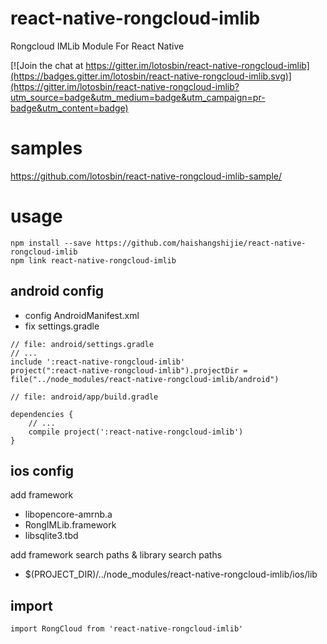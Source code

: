 # react-native-rongcloud-imlib
Rongcloud IMLib Module For React Native

[![Join the chat at https://gitter.im/lotosbin/react-native-rongcloud-imlib](https://badges.gitter.im/lotosbin/react-native-rongcloud-imlib.svg)](https://gitter.im/lotosbin/react-native-rongcloud-imlib?utm_source=badge&utm_medium=badge&utm_campaign=pr-badge&utm_content=badge)

# samples
https://github.com/lotosbin/react-native-rongcloud-imlib-sample/

# usage
```
npm install --save https://github.com/haishangshijie/react-native-rongcloud-imlib
npm link react-native-rongcloud-imlib
```

## android config
- config AndroidManifest.xml
- fix settings.gradle
```
// file: android/settings.gradle
// ...
include ':react-native-rongcloud-imlib'
project(":react-native-rongcloud-imlib").projectDir = file("../node_modules/react-native-rongcloud-imlib/android")
```
```
// file: android/app/build.gradle

dependencies {
    // ...
    compile project(':react-native-rongcloud-imlib')
}

```

## ios config
add framework
- libopencore-amrnb.a
- RongIMLib.framework
- libsqlite3.tbd

add framework search paths & library search paths
- $(PROJECT_DIR)/../node_modules/react-native-rongcloud-imlib/ios/lib

## import
```
import RongCloud from 'react-native-rongcloud-imlib'
```
```

```
